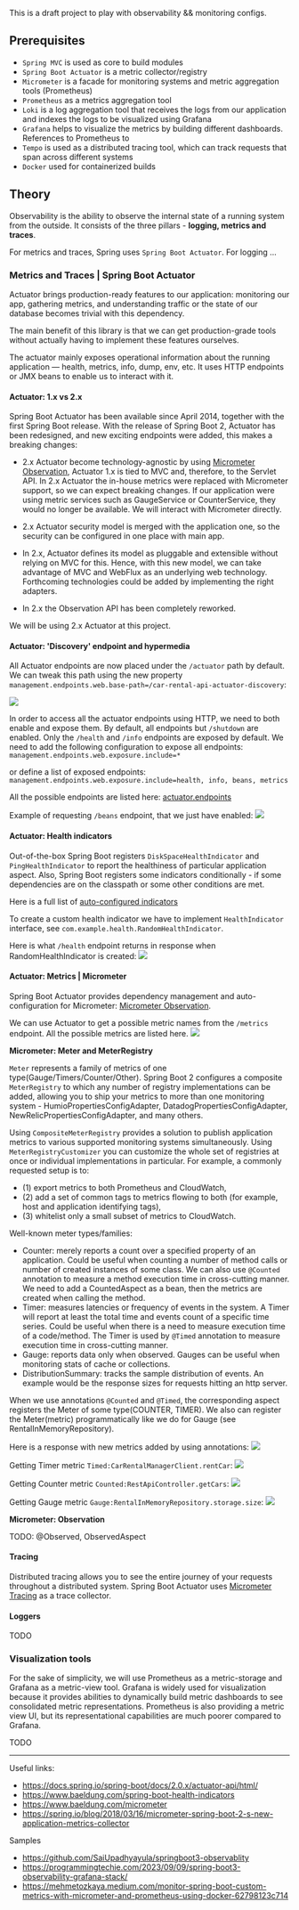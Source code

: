 This is a draft project to play with observability && monitoring configs.

## Prerequisites

* `Spring MVC` is used as core to build modules
* `Spring Boot Actuator` is a metric collector/registry
* `Micrometer` is a facade for monitoring systems and metric aggregation tools (Prometheus)
* `Prometheus` as a metrics aggregation tool
* `Loki` is a log aggregation tool that receives the logs from our application and indexes the logs to be visualized using Grafana
* `Grafana` helps to visualize the metrics by building different dashboards. References to Prometheus to 
* `Tempo` is used as a distributed tracing tool, which can track requests that span across different systems
* `Docker` used for containerized builds

## Theory

Observability is the ability to observe the internal state of a running system from the outside. It consists of the 
three pillars - **logging, metrics and traces**.

For metrics and traces, Spring uses `Spring Boot Actuator`. For logging ...

### Metrics and Traces | Spring Boot Actuator

Actuator brings production-ready features to our application: monitoring our app, gathering metrics, and understanding 
traffic or the state of our database becomes trivial with this dependency.

The main benefit of this library is that we can get production-grade tools without actually having to implement these 
features ourselves.

The actuator mainly exposes operational information about the running application — health, metrics, info, dump, env, etc.
It uses HTTP endpoints or JMX beans to enable us to interact with it.

#### Actuator: 1.x vs 2.x

Spring Boot Actuator has been available since April 2014, together with the first Spring Boot release. With the release 
of Spring Boot 2, Actuator has been redesigned, and new exciting endpoints were added, this makes a breaking changes: 

* 2.x Actuator become technology-agnostic by using [Micrometer Observation](https://micrometer.io/docs/observation),
Actuator 1.x is tied to MVC and, therefore, to the Servlet API. In 2.x Actuator the in-house metrics were replaced with 
Micrometer support, so we can expect breaking changes. If our application were using metric services such as GaugeService
or CounterService, they would no longer be available. We will interact with Micrometer directly.

* 2.x Actuator security model is merged with the application one, so the security can be configured in one 
place with main app.

* In 2.x, Actuator defines its model as pluggable and extensible without relying on MVC for this. Hence, with this new 
model, we can take advantage of MVC and WebFlux as an underlying web technology. Forthcoming technologies could be added
by implementing the right adapters.

* In 2.x the Observation API has been completely reworked.

We will be using 2.x Actuator at this project.

#### Actuator: 'Discovery' endpoint and hypermedia

All Actuator endpoints are now placed under the `/actuator` path by default. We can tweak this path using the new property
`management.endpoints.web.base-path=/car-rental-api-actuator-discovery`:

![](img/actuator-discovery-endpoint-response.png)

In order to access all the actuator endpoints using HTTP, we need to both enable and expose them. By default, all endpoints
but `/shutdown` are enabled. Only the `/health` and `/info` endpoints are exposed by default. We need to add the following
configuration to expose all endpoints:
`management.endpoints.web.exposure.include=*`

or define a list of exposed endpoints:
`management.endpoints.web.exposure.include=health, info, beans, metrics`

All the possible endpoints are listed here: [actuator.endpoints](https://docs.spring.io/spring-boot/docs/current/reference/html/actuator.html#actuator.endpoints)

Example of requesting `/beans` endpoint, that we just have enabled:
![](img/actuator-beans-endpoint-response.png)

#### Actuator: Health indicators

Out-of-the-box Spring Boot registers `DiskSpaceHealthIndicator` and `PingHealthIndicator` to report 
the healthiness of particular application aspect. Also, Spring Boot registers some indicators conditionally - if some 
dependencies are on the classpath or some other conditions are met.

Here is a full list of [auto-configured indicators](https://docs.spring.io/spring-boot/docs/current/reference/html/actuator.html#actuator.endpoints.health.auto-configured-health-indicators)

To create a custom health indicator we have to implement `HealthIndicator` interface, see `com.example.health.RandomHealthIndicator`.

Here is what `/health` endpoint returns in response when RandomHealthIndicator is created:
![](img/actuator-beans-endpoint-response.png)

#### Actuator: Metrics | Micrometer

Spring Boot Actuator provides dependency management and auto-configuration for Micrometer: [Micrometer Observation](https://micrometer.io/docs/observation).

We can use Actuator to get a possible metric names from the `/metrics` endpoint. All the possible metrics are listed here.
![](img/actuator-metrics-jvm-threads-endpoint-response.png)

**Micrometer: Meter and MeterRegistry**

`Meter` represents a family of metrics of one type(Gauge/Timers/Counter/Other). Spring Boot 2 configures a composite `MeterRegistry` 
to which any number of registry implementations can be added, allowing you to ship your metrics to more than one 
monitoring system - HumioPropertiesConfigAdapter, DatadogPropertiesConfigAdapter, NewRelicPropertiesConfigAdapter, and many others.

Using `CompositeMeterRegistry` provides a solution to publish application metrics to various
supported monitoring systems simultaneously. Using `MeterRegistryCustomizer` you can customize the whole set of registries
at once or individual implementations in particular. For example, a commonly requested setup is to:
* (1) export metrics to both Prometheus and CloudWatch, 
* (2) add a set of common tags to metrics flowing to both (for example, host and application identifying tags),
* (3) whitelist only a small subset of metrics to CloudWatch.

Well-known meter types/families:
* Counter: merely reports a count over a specified property of an application. Could be useful when counting a number of
method calls or number of created instances of some class. We can also use `@Counted` annotation to measure a method 
execution time in cross-cutting manner. We need to add a CountedAspect as a bean, then the metrics are created when 
calling the method.
* Timer: measures latencies or frequency of events in the system. A Timer will report at least the total time and events 
count of a specific time series. Could be useful when there is a need to measure execution time of a code/method. The 
Timer is used by `@Timed` annotation to measure execution time in cross-cutting manner.
* Gauge: reports data only when observed. Gauges can be useful when monitoring stats of cache or collections.
* DistributionSummary: tracks the sample distribution of events. An example would be the response sizes for requests 
hitting an http server.

When we use annotations `@Counted` and `@Timed`, the corresponding aspect registers the Meter of some type(COUNTER, TIMER).
We also can register the Meter(metric) programmatically like we do for Gauge (see RentalInMemoryRepository).

Here is a response with new metrics added by using annotations:
![](img/actuator-new-metrics-endpoint-response.png)

Getting Timer metric `Timed:CarRentalManagerClient.rentCar`:
![](img/actuator-metrics-timed-CarRentalManagerClient-rentCar.png)

Getting Counter metric `Counted:RestApiController.getCars`:
![](img/actuator-metrics-counted-RestApiController-getCars.png)

Getting Gauge metric `Gauge:RentalInMemoryRepository.storage.size`:
![](img/actuator-metrics-gauge-RentalInMemoryRepository-storage-size.png)

**Micrometer: Observation**

TODO: @Observed, ObservedAspect

#### Tracing

Distributed tracing allows you to see the entire journey of your requests throughout a distributed system. Spring Boot 
Actuator uses [Micrometer Tracing](https://micrometer.io/docs/tracing) as a trace collector.

#### Loggers

TODO 

### Visualization tools

For the sake of simplicity, we will use Prometheus as a metric-storage and Grafana as a metric-view tool. Grafana is
widely used for visualization because it provides abilities to dynamically build metric dashboards to see consolidated metric representations. Prometheus is
also providing a metric view UI, but its representational capabilities are much poorer compared to Grafana.

TODO

---
Useful links:

* https://docs.spring.io/spring-boot/docs/2.0.x/actuator-api/html/
* https://www.baeldung.com/spring-boot-health-indicators
* https://www.baeldung.com/micrometer
* https://spring.io/blog/2018/03/16/micrometer-spring-boot-2-s-new-application-metrics-collector

Samples

* https://github.com/SaiUpadhyayula/springboot3-observablity
* https://programmingtechie.com/2023/09/09/spring-boot3-observability-grafana-stack/
* https://mehmetozkaya.medium.com/monitor-spring-boot-custom-metrics-with-micrometer-and-prometheus-using-docker-62798123c714
